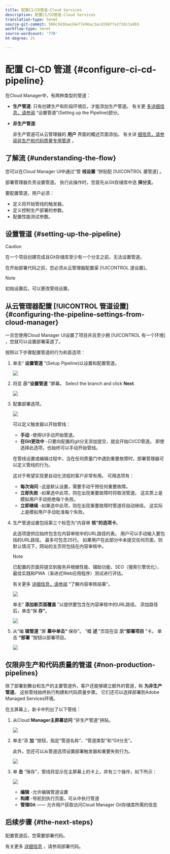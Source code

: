 ```yaml
---
title: 配置CI/CD管道-Cloud Services
description: 配置CI/CD管道-Cloud Services
translation-type: tm+mt
source-git-commit: 560c3436ae24e77e96ac3acd1987fe2f3dc3a9b5
workflow-type: tm+mt
source-wordcount: '770'
ht-degree: 2%

---
```



# 配置 CI-CD 管道 {#configure-ci-cd-pipeline}

在Cloud Manager中，有两种类型的管道：

* **生产管道**:
只有创建生产和阶段环境后，才能添加生产管道。 有关更 [多详细信息，请参阅](configure-pipeline.md#setting-up-the-pipeline) “设置管道”(Setting up the Pipeline)部分。

* **非生产管道**:

   非生产管道可从云管理器的 **用户** 界面的概述页面添加。 有关详 [细信息，请参阅非生产和代码质量专用管道](configure-pipeline.md#non-production-pipelines) 。

## 了解流 {#understanding-the-flow}

您可以在Cloud Manager UI中通过“管 **线设置** ”拼贴配 [!UICONTROL 置管道] 。

部署管理器负责设置管道。 执行此操作时，您首先从Git存储库中选 **择分支**。

要配置管道，用户必须：

* 定义将开始管线的触发器。
* 定义控制生产部署的参数。
* 配置性能测试参数。

## 设置管道 {#setting-up-the-pipeline}

>[!CAUTION]
>
>在一个项目创建完成且Git存储库至少有一个分支之前，无法设置管道。

在开始部署代码之前，您必须从云管理器配置渠 [!UICONTROL 道设置]。

>[!NOTE]
>
>初始设置后，可以更改管线设置。

## 从云管理器配置 [!UICONTROL 管道设置] {#configuring-the-pipeline-settings-from-cloud-manager}

一旦您使用Cloud Manager UI设置了项目并且至少拥 [!UICONTROL 有一个环境] ，您就可以设置部署渠道了。

按照以下步骤配置管道的行为和首选项：

1. 单击“ **设置管道** ”(Setup Pipeline)以设置和配置管道。

   ![](assets/set-up-pipeline1.png)

1. 将显 **示“设置管道** ”屏幕。 Select the branch and click **Next**.

   ![](assets/set-up-pipeline2.png)

1. 配置部署选项。

   ![](assets/set-up-pipeline3.png)

   可以定义触发器以开始管线：

   * **手动** -使用UI手动开始管道。
   * **在Git更改中** -只要向配置的git分支添加提交，就会开始CI/CD管道。 即使选择此选项，也始终可以手动开始管线。

   在管线设置或编辑过程中，当在任何质量门中遇到重要故障时，部署管理器可以定义管线的行为。

   这对于希望实现更自动化流程的客户非常有用。 可用选项有：

   * **每次询问** -这是默认设置，需要手动干预任何重要故障。
   * **立即失败** -如果选中此项，则在出现重要故障时将取消管道。 这实质上是模拟用户手动拒绝每个失败。
   * **立即继续** -如果选中此项，则在出现重要故障时管道将自动继续。 这实际上是模拟用户手动批准每个失败。


1. 生产管道设置包括第三个标签为“内容审 **核”的选项卡**。

   此选项提供应始终包含在内容审核中的URL路径的表。 用户可以手动输入要包括的URL路径。 最多可包含25行。 如果用户在此部分中未提交任何页面，则默认情况下，网站的主页将包括在内容审核中。

   >[!NOTE]
   > 已配置的页面将提交到服务并根据性能、辅助功能、SEO（搜索引擎优化）、最佳实践和PWA（渐进式Web应用程序）测试进行评估。

   有关更多 [详细信息，请参阅](/help/implementing/developing/introduction/understand-test-results.md#content-audit-testing) “了解内容审核结果”。

   ![](assets/content-audit-1.png)

   单击“ **添加新页面覆盖** ”以提供要包含在内容审核中的URL路径。 添加路径后，单击“保 **存”**。

   ![](assets/content-audit-2.png)

1. 从“编 **辑管道** ”屏 **幕中单击“** 保存”。 “概 **述** ”页现在显 **示“部署项目** ”卡。 单击 **“部署** ”按钮以部署项目。

   ![](assets/configure-pipeline5.png)


## 仅限非生产和代码质量的管道 {#non-production-pipelines}

除了部署到舞台和生产的主要管道外，客户还能够建立额外的管道，称 **为非生产管道**。 这些管线始终执行构建和代码质量步骤。 它们还可以选择部署到Adobe Managed Services环境。

在主屏幕上，新卡中列出了以下管线：

1. 从Cloud **Manager主屏幕访问** “非生产管道”拼贴。

   ![](assets/configure-pipeline6.png)

1. 单击“添 **加** ”按钮，指定“管道名称”、“管道类型”和“Git分支”。

   此外，您还可以从管道选项设置部署触发器和重要失败行为。

   ![](assets/non-prod-pipe1.png)

1. 单 **击** “保存”，管线将显示在主屏幕上的卡上，并有三个操作，如下所示：

   ![](assets/configure-pipeline8.png)

   * **编辑** -允许编辑管道设置
   * **构建** -导航到执行页面，可从中执行管道
   * **管理Git** —— 允许用户获取访问Cloud Manager Git存储库所需的信息

## 后续步骤 {#the-next-steps}

配置管道后，您需要部署代码。

有关更多 [详细信息](deploy-code.md) ，请参阅部署代码。
